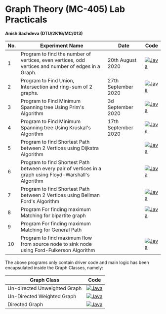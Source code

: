 # Graph Theory (MC-405) Lab Practicals
__Anish Sachdeva (DTU/2K16/MC/013)__


| No. | Experiment Name | Date | Code |
|-----|-----------------|------|------|
| 1 | Program to find the number of vertices, even vertices, odd vertices and number of edges in a Graph. | 20th August 2020 | [![Java](https://img.icons8.com/color/40/000000/java-coffee-cup-logo.png)](src/Lab1.java) |  
| 2 | Program to Find Union, Intersection and ring-sum of 2 graphs. | 27th September 2020 | [![Java](https://img.icons8.com/color/40/000000/java-coffee-cup-logo.png)](src/Lab2.java)|
| 3 | Program to Find Minimum Spanning tree Using Prim's Algorithm | 3d September 2020 | [![Java](https://img.icons8.com/color/40/000000/java-coffee-cup-logo.png)](src/Lab3.java) |
| 4 | Program to Find Minimum Spanning tree Using Kruskal's Algorithm | 17th September 2020| [![Java](https://img.icons8.com/color/40/000000/java-coffee-cup-logo.png)](src/Lab4.java) |
| 5 | Program to find Shortest Path between 2 Vertices using Dijkstra Algorithm | | [![Java](https://img.icons8.com/color/40/000000/java-coffee-cup-logo.png)](src/Lab5.java) |
| 6 | Program to find Shortest Path between every pair of vertices in a graph using Floyd-Warshall's Algorithm | | [![Java](https://img.icons8.com/color/40/000000/java-coffee-cup-logo.png)](src/Lab6.java) |
| 7 | Program to find Shortest Path between 2 Vertices using Bellman Ford's Algorithm | | [![Java](https://img.icons8.com/color/40/000000/java-coffee-cup-logo.png)](src/Lab7.java) |
| 8 | Program For finding maximum Matching for bipartite graph | | [![Java](https://img.icons8.com/color/40/000000/java-coffee-cup-logo.png)](src/Lab8.java) |
| 9 | Program For finding maximum Matching for General Path | | |
| 10 | Program to find maximum flow from source node to sink node using Ford-Fulkerson Algorithm | | [![Java](https://img.icons8.com/color/40/000000/java-coffee-cup-logo.png)](src/Lab10.java) | 

The above programs only contain driver code and main logic has been encapsulated inside the
Graph Classes, namely:

| Graph Class | Code |
|-------------|------|
| Un-directed Unweighted Graph | [![Java](https://img.icons8.com/color/40/000000/java-coffee-cup-logo.png)](src/UnDirectedGraph.java) |
| Un-Directed Weighted Graph | [![Java](https://img.icons8.com/color/40/000000/java-coffee-cup-logo.png)](src/UnDirectedWeightedGraph.java) | 
| Directed Graph | [![Java](https://img.icons8.com/color/40/000000/java-coffee-cup-logo.png)](src/DirectedGraph.java) |
